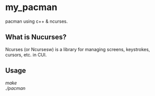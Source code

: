 # my_pacman
pacman using c++ &amp; ncurses.

## What is Nucurses?
Ncurses (or Ncursesw) is a library for managing screens, keystrokes, cursors, etc. in CUI.

## Usage
_make_
<br>
_./pacman_
